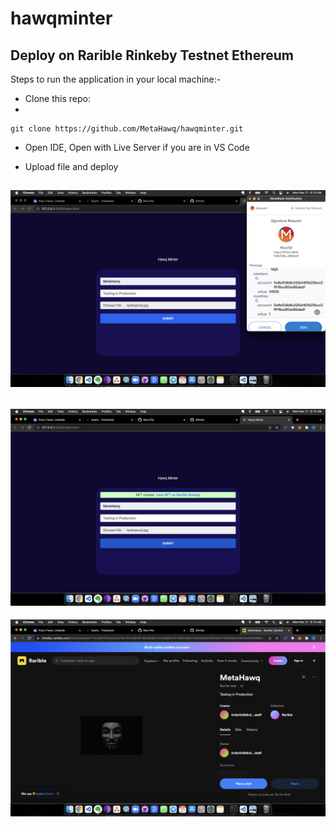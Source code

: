 # hawqminter

## Deploy on Rarible Rinkeby Testnet Ethereum

Steps to run the application in your local machine:-

* Clone this repo:
* 
```text
git clone https://github.com/MetaHawq/hawqminter.git
```

* Open IDE, Open with Live Server if you are in VS Code

* Upload file and deploy

![Screenshot](minter_1.png)
-
![Screenshot](minter_2.png)
-
![Screenshot](minter_3.png)
